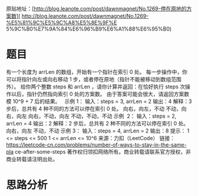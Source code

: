 原贴地址：[http://blog.leanote.com/post/dawnmagnet/No.1269-停在原地的方案数](
http://blog.leanote.com/post/dawnmagnet/No.1269-%E5%81%9C%E5%9C%A8%E5%8E%9F%E
5%9C%B0%E7%9A%84%E6%96%B9%E6%A1%88%E6%95%B0)
# 题目
有一个长度为 arrLen 的数组，开始有一个指针在索引 0 处。
每一步操作中，你可以将指针向左或向右移动 1 
步，或者停在原地（指针不能被移动到数组范围外）。
给你两个整数 steps 和 arrLen 
，请你计算并返回：在恰好执行 steps 次操作以后，指针仍然指向索引 0 
处的方案数。
由于答案可能会很大，请返回方案数 模 10^9 + 7 后的结果。
 
示例 1：
    输入：steps = 3, arrLen = 2
    输出：4
    解释：3 步后，总共有 4 种不同的方法可以停在索引 0 处。
    向右，向左，不动
    不动，向右，向左
    向右，不动，向左
    不动，不动，不动
示例  2：
    输入：steps = 2, arrLen = 4
    输出：2
    解释：2 步后，总共有 2 种不同的方法可以停在索引 0 处。
    向右，向左
    不动，不动
示例 3：
    输入：steps = 4, arrLen = 2
    输出：8
提示：
    1 <= steps <= 500
    1 <= arrLen <= 10^6
来源：力扣（LeetCode）
链接：https://leetcode-cn.com/problems/number-of-ways-to-stay-in-the-same-pla
ce-after-some-steps
著作权归领扣网络所有。商业转载请联系官方授权，非商业转载请注明出处。
# 思路分析